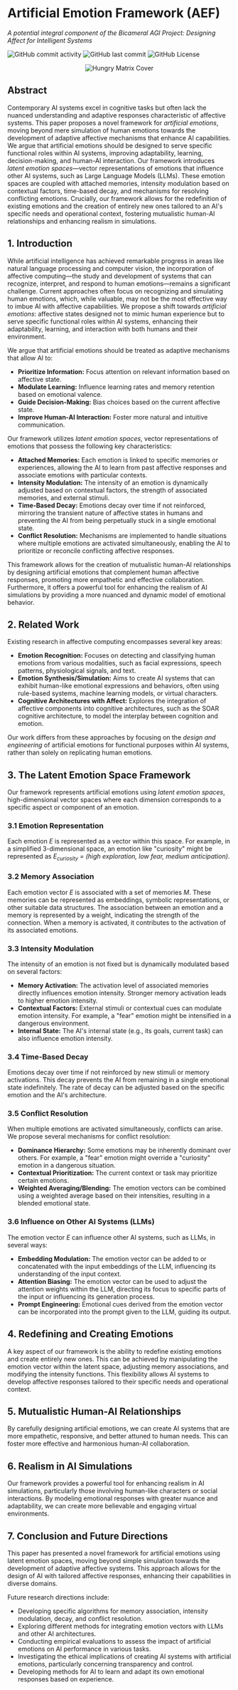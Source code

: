 # Artificial Emotion Framework (AEF)

*A potential integral component of the Bicameral AGI Project: Designing Affect for Intelligent Systems*

![GitHub commit activity](https://img.shields.io/github/commit-activity/m/alanh90/BICA-ArtificialEmotions)
![GitHub last commit](https://img.shields.io/github/last-commit/alanh90/BICA-ArtificialEmotions)
![GitHub License](https://img.shields.io/github/license/alanh90/BICA-ArtificialEmotions)

<div align="center"><img src="media/artificial_emotions.png" alt="Hungry Matrix Cover"></div>

## Abstract

Contemporary AI systems excel in cognitive tasks but often lack the nuanced understanding and adaptive responses characteristic of affective systems. This paper proposes a novel framework for *artificial emotions*, moving beyond mere simulation of human emotions towards the development of adaptive affective mechanisms that enhance AI capabilities. We argue that artificial emotions should be designed to serve specific functional roles within AI systems, improving adaptability, learning, decision-making, and human-AI interaction. Our framework introduces *latent emotion spaces*—vector representations of emotions that influence other AI systems, such as Large Language Models (LLMs). These emotion spaces are coupled with attached memories, intensity modulation based on contextual factors, time-based decay, and mechanisms for resolving conflicting emotions. Crucially, our framework allows for the redefinition of existing emotions and the creation of entirely new ones tailored to an AI's specific needs and operational context, fostering mutualistic human-AI relationships and enhancing realism in simulations.

## 1. Introduction

While artificial intelligence has achieved remarkable progress in areas like natural language processing and computer vision, the incorporation of affective computing—the study and development of systems that can recognize, interpret, and respond to human emotions—remains a significant challenge. Current approaches often focus on recognizing and simulating human emotions, which, while valuable, may not be the most effective way to imbue AI with affective capabilities. We propose a shift towards *artificial emotions*: affective states designed not to mimic human experience but to serve specific functional roles within AI systems, enhancing their adaptability, learning, and interaction with both humans and their environment.

We argue that artificial emotions should be treated as adaptive mechanisms that allow AI to:

*   **Prioritize Information:** Focus attention on relevant information based on affective state.
*   **Modulate Learning:** Influence learning rates and memory retention based on emotional valence.
*   **Guide Decision-Making:** Bias choices based on the current affective state.
*   **Improve Human-AI Interaction:** Foster more natural and intuitive communication.

Our framework utilizes *latent emotion spaces*, vector representations of emotions that possess the following key characteristics:

*   **Attached Memories:** Each emotion is linked to specific memories or experiences, allowing the AI to learn from past affective responses and associate emotions with particular contexts.
*   **Intensity Modulation:** The intensity of an emotion is dynamically adjusted based on contextual factors, the strength of associated memories, and external stimuli.
*   **Time-Based Decay:** Emotions decay over time if not reinforced, mirroring the transient nature of affective states in humans and preventing the AI from being perpetually stuck in a single emotional state.
*   **Conflict Resolution:** Mechanisms are implemented to handle situations where multiple emotions are activated simultaneously, enabling the AI to prioritize or reconcile conflicting affective responses.

This framework allows for the creation of mutualistic human-AI relationships by designing artificial emotions that complement human affective responses, promoting more empathetic and effective collaboration. Furthermore, it offers a powerful tool for enhancing the realism of AI simulations by providing a more nuanced and dynamic model of emotional behavior.

## 2. Related Work

Existing research in affective computing encompasses several key areas:

*   **Emotion Recognition:** Focuses on detecting and classifying human emotions from various modalities, such as facial expressions, speech patterns, physiological signals, and text.
*   **Emotion Synthesis/Simulation:** Aims to create AI systems that can exhibit human-like emotional expressions and behaviors, often using rule-based systems, machine learning models, or virtual characters.
*   **Cognitive Architectures with Affect:** Explores the integration of affective components into cognitive architectures, such as the SOAR cognitive architecture, to model the interplay between cognition and emotion.

Our work differs from these approaches by focusing on the *design and engineering* of artificial emotions for functional purposes within AI systems, rather than solely on replicating human emotions.

## 3. The Latent Emotion Space Framework

Our framework represents artificial emotions using *latent emotion spaces*, high-dimensional vector spaces where each dimension corresponds to a specific aspect or component of an emotion.

### 3.1 Emotion Representation

Each emotion *E* is represented as a vector within this space. For example, in a simplified 3-dimensional space, an emotion like "curiosity" might be represented as *E<sub>curiosity</sub> = (high exploration, low fear, medium anticipation)*.

### 3.2 Memory Association

Each emotion vector *E* is associated with a set of memories *M*. These memories can be represented as embeddings, symbolic representations, or other suitable data structures. The association between an emotion and a memory is represented by a weight, indicating the strength of the connection. When a memory is activated, it contributes to the activation of its associated emotions.

### 3.3 Intensity Modulation

The intensity of an emotion is not fixed but is dynamically modulated based on several factors:

*   **Memory Activation:** The activation level of associated memories directly influences emotion intensity. Stronger memory activation leads to higher emotion intensity.
*   **Contextual Factors:** External stimuli or contextual cues can modulate emotion intensity. For example, a "fear" emotion might be intensified in a dangerous environment.
*   **Internal State:** The AI's internal state (e.g., its goals, current task) can also influence emotion intensity.

### 3.4 Time-Based Decay

Emotions decay over time if not reinforced by new stimuli or memory activations. This decay prevents the AI from remaining in a single emotional state indefinitely. The rate of decay can be adjusted based on the specific emotion and the AI's architecture.

### 3.5 Conflict Resolution

When multiple emotions are activated simultaneously, conflicts can arise. We propose several mechanisms for conflict resolution:

*   **Dominance Hierarchy:** Some emotions may be inherently dominant over others. For example, a "fear" emotion might override a "curiosity" emotion in a dangerous situation.
*   **Contextual Prioritization:** The current context or task may prioritize certain emotions.
*   **Weighted Averaging/Blending:** The emotion vectors can be combined using a weighted average based on their intensities, resulting in a blended emotional state.

### 3.6 Influence on Other AI Systems (LLMs)

The emotion vector *E* can influence other AI systems, such as LLMs, in several ways:

*   **Embedding Modulation:** The emotion vector can be added to or concatenated with the input embeddings of the LLM, influencing its understanding of the input context.
*   **Attention Biasing:** The emotion vector can be used to adjust the attention weights within the LLM, directing its focus to specific parts of the input or influencing its generation process.
*   **Prompt Engineering:** Emotional cues derived from the emotion vector can be incorporated into the prompt given to the LLM, guiding its output.

## 4. Redefining and Creating Emotions

A key aspect of our framework is the ability to redefine existing emotions and create entirely new ones. This can be achieved by manipulating the emotion vector within the latent space, adjusting memory associations, and modifying the intensity functions. This flexibility allows AI systems to develop affective responses tailored to their specific needs and operational context.

## 5. Mutualistic Human-AI Relationships

By carefully designing artificial emotions, we can create AI systems that are more empathetic, responsive, and better attuned to human needs. This can foster more effective and harmonious human-AI collaboration.

## 6. Realism in AI Simulations

Our framework provides a powerful tool for enhancing realism in AI simulations, particularly those involving human-like characters or social interactions. By modeling emotional responses with greater nuance and adaptability, we can create more believable and engaging virtual environments.

## 7. Conclusion and Future Directions

This paper has presented a novel framework for artificial emotions using latent emotion spaces, moving beyond simple simulation towards the development of adaptive affective systems. This approach allows for the design of AI with tailored affective responses, enhancing their capabilities in diverse domains.

Future research directions include:

*   Developing specific algorithms for memory association, intensity modulation, decay, and conflict resolution.
*   Exploring different methods for integrating emotion vectors with LLMs and other AI architectures.
*   Conducting empirical evaluations to assess the impact of artificial emotions on AI performance in various tasks.
*   Investigating the ethical implications of creating AI systems with artificial emotions, particularly concerning transparency and control.
*   Developing methods for AI to learn and adapt its own emotional responses based on experience.